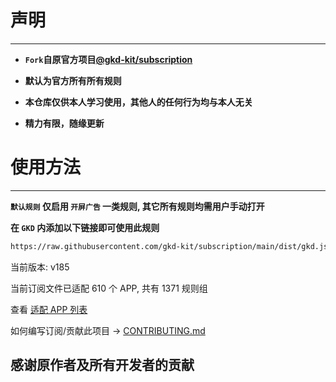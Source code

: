 # 声明
***
* **`Fork`自原官方项目[@gkd-kit/subscription](https://github.com/gkd-kit/subscription)**

* **默认为官方所有所有规则**

* **本仓库仅供本人学习使用，其他人的任何行为均与本人无关**

* **精力有限，随缘更新**


# 使用方法
---

**`默认规则` 仅启用 `开屏广告` 一类规则, 其它所有规则均需用户手动打开**

**在 `GKD` 内添加以下链接即可使用此规则**

```txt
https://raw.githubusercontent.com/gkd-kit/subscription/main/dist/gkd.json5
```

当前版本: v185

当前订阅文件已适配 610 个 APP, 共有 1371 规则组

查看 [适配 APP 列表](./AppList.md)

如何编写订阅/贡献此项目 -> [CONTRIBUTING.md](./CONTRIBUTING.md)

## 感谢原作者及所有开发者的贡献

